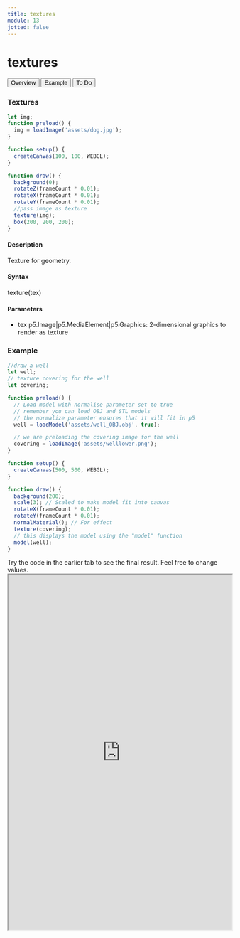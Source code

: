 ```yaml
---
title: textures
module: 13
jotted: false
---
```


# textures

<div class="tab">
  <button class="tablinks active" onclick="openTab(event, 'Overview')">Overview</button>
  <button class="tablinks" onclick="openTab(event, 'example')">Example</button>  
  <button class="tablinks" onclick="openTab(event, 'todo')">To Do</button>  
</div>

<div id="Overview" class="tabcontent" style="display:block"  >
<div class="tabhtml" markdown="1">

### Textures

```js
let img;
function preload() {
  img = loadImage('assets/dog.jpg');
}

function setup() {
  createCanvas(100, 100, WEBGL);
}

function draw() {
  background(0);
  rotateZ(frameCount * 0.01);
  rotateX(frameCount * 0.01);
  rotateY(frameCount * 0.01);
  //pass image as texture
  texture(img);
  box(200, 200, 200);
}
```

#### Description

Texture for geometry.

#### Syntax

texture(tex)


#### Parameters

* tex p5.Image|p5.MediaElement|p5.Graphics: 2-dimensional graphics to render as texture


</div>
</div>

<div id="example" class="tabcontent"   >
<div class="tabhtml" markdown="1">

### Example

```js
//draw a well
let well;
// texture covering for the well
let covering;

function preload() {
  // Load model with normalise parameter set to true
  // remember you can load OBJ and STL models
  // the normalize parameter ensures that it will fit in p5
  well = loadModel('assets/well_OBJ.obj', true);

  // we are preloading the covering image for the well
  covering = loadImage('assets/welllower.png');
}

function setup() {
  createCanvas(500, 500, WEBGL);
}

function draw() {
  background(200);
  scale(3); // Scaled to make model fit into canvas
  rotateX(frameCount * 0.01);
  rotateY(frameCount * 0.01);
  normalMaterial(); // For effect
  texture(covering);
  // this displays the model using the "model" function
  model(well);
}
```


</div>
</div>

<div id="todo" class="tabcontent">
<div class="tabhtml" markdown="1">
Try the code in the earlier tab to see the final result. Feel free to change values. 

<iframe src="https://editor.p5js.org/michaelcassens/sketches/WgAwNRGhz" width="100%" height="800px"></iframe>
</div>
</div>